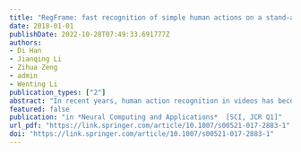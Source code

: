 ```yaml
---
title: "RegFrame: fast recognition of simple human actions on a stand-alone mobile device"
date: 2018-01-01
publishDate: 2022-10-28T07:49:33.691777Z
authors: 
- Di Han
- Jianqing Li
- Zihua Zeng
- admin
- Wenting Li
publication_types: ["2"]
abstract: "In recent years, human action recognition in videos has become an active research topic, being applied in surveillance, security, somatic games, interactive operations, etc. Since most human action recognition systems are designed for PCs, their performance is poor when transplanted to mobile devices. In this paper, we develop a human action recognition system called “RegFrame,” which can rapidly and accurately recognize simple human actions, including 3D actions, on a stand-alone mobile device. The system divides an action recognition process into two steps: object recognition and movement detection. The movement detection is implemented by a novel Nine-Square algorithm that nearly avoids floating point computing, which improves the recognition time. The experimental results show that the proposed “RegFrame” works reliably in different testing scenarios, and it outperforms the action recognition method of the SAMSUNG Galaxy V (S5) by up to 20% in terms of action recognition time. In addition, the proposed system can be flexibly integrated with a variety of applications."
featured: false
publication: "in *Neural Computing and Applications*  [SCI, JCR Q1]"
url_pdf: "https://link.springer.com/article/10.1007/s00521-017-2883-1"
doi: "https://link.springer.com/article/10.1007/s00521-017-2883-1"
---
```


